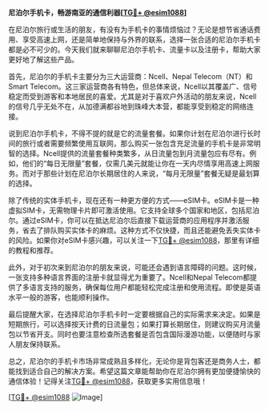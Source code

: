 **尼泊尔手机卡，畅游南亚的通信利器[[TG💪+ @esim1088](https://t.me/s/esim1088)]**

在尼泊尔旅行或生活的朋友，有没有为手机卡的事情烦恼过？无论是想节省通话费用、享受高速上网，还是简单地保持与外界的联系，选择一张合适的尼泊尔手机卡都是必不可少的。今天我们就来聊聊尼泊尔手机卡、流量卡以及注册卡，帮助大家更好地了解这些产品。

首先，尼泊尔的手机卡主要分为三大运营商：Ncell、Nepal Telecom（NT）和Smart Telecom。这三家运营商各有特色，但总体来说，Ncell以其覆盖广、信号稳定而受到游客和本地居民的喜爱。尤其是对于喜欢户外活动的朋友来说，Ncell的信号几乎无处不在，从加德满都谷地到珠峰大本营，都能享受到稳定的网络连接。

说到尼泊尔手机卡，不得不提的就是它的流量套餐。如果你计划在尼泊尔进行长时间的旅行或者需要频繁使用互联网，那么购买一张包含充足流量的手机卡是非常明智的选择。Ncell提供的流量套餐种类繁多，从日流量包到月流量包应有尽有。例如，他们的“每日无限量”套餐，仅需几美元就能让你在一天内尽情享用高速上网服务。而对于那些计划在尼泊尔长期居住的人来说，“每月无限量”套餐无疑是最划算的选择。

除了传统的实体手机卡，现在还有一种更方便的方式——eSIM卡。eSIM卡是一种虚拟SIM卡，无需物理卡片即可激活使用。它支持全球多个国家和地区，包括尼泊尔。通过eSIM卡，你可以在抵达尼泊尔后直接下载运营商的应用程序并激活服务，省去了排队购买实体卡的麻烦。这种方式不仅快捷，而且还能避免丢失实体卡的风险。如果你对eSIM卡感兴趣，可以关注一下[TG💪+ @esim1088](https://t.me/s/esim1088)，那里有详细的教程和推荐。

此外，对于初次来到尼泊尔的朋友来说，可能还会遇到语言障碍的问题。这时候，一张支持多种语言界面的注册卡就显得尤为重要了。Ncell和Nepal Telecom都提供了多语言支持的服务，确保每位用户都能轻松完成注册和使用流程。即使是英语水平一般的游客，也能顺利操作。

最后提醒大家，在选择尼泊尔手机卡时一定要根据自己的实际需求来决定。如果是短期旅行，可以选择按天计费的日流量包；如果打算长期居住，则建议购买月流量包以节省开支。同时也要注意检查所选套餐是否包含国际漫游功能，以便随时与家人朋友保持联系。

总之，尼泊尔的手机卡市场非常成熟且多样化，无论你是背包客还是商务人士，都能找到适合自己的解决方案。希望这篇文章能帮助你在尼泊尔拥有更加便捷愉快的通信体验！记得关注[TG💪+ @esim1088](https://t.me/s/esim1088)，获取更多实用信息哦！

[[TG💪+ @esim1088](https://t.me/s/esim1088) ![Image](https://i.postimg.cc/4NQfJmqS/Snipaste-2025-05-13-00-14-12.png)]